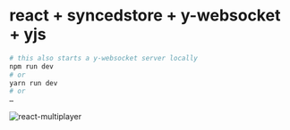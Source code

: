 # react + syncedstore + y-websocket + yjs

```sh
# this also starts a y-websocket server locally
npm run dev 
# or 
yarn run dev
# or
…
```

![react-multiplayer](https://github.com/user-attachments/assets/8634d949-2edc-4e81-854d-94b05f0441a5)
